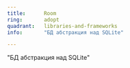 ```yaml
---
title:      Room
ring:       adopt
quadrant:   libraries-and-frameworks
info:       "БД абстракция над SQLite"

---
```


"БД абстракция над SQLite"
